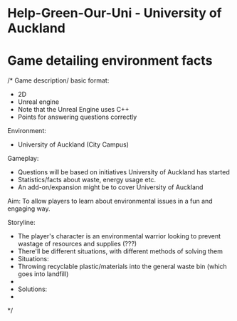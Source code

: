 # Help-Green-Our-Uni - University of Auckland
# Game detailing environment facts
/*
Game description/ basic format:
- 2D
- Unreal engine
 - Note that the Unreal Engine uses C++
- Points for answering questions correctly

Environment:
- University of Auckland (City Campus)

Gameplay:
- Questions will be based on initiatives University of Auckland has started
- Statistics/facts about waste, energy usage etc.
 - An add-on/expansion might be to cover University of Auckland

Aim: To allow players to learn about environmental issues in a fun and engaging way.

Storyline:
- The player's character is an environmental warrior looking to prevent wastage of resources and supplies (???)
- There'll be different situations, with different methods of solving them
- Situations:
 - Throwing recyclable plastic/materials into the general waste bin (which goes into landfill)
 - 
- Solutions:
 - 
*/
